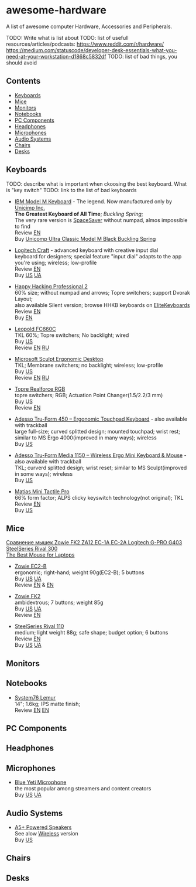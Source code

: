 # awesome-hardware
A list of awesome computer Hardware, Accessories and Peripherals.

TODO: Write what is list about
TODO: list of usefull resources/articles/podcasts: https://www.reddit.com/r/hardware/ https://medium.com/statuscode/developer-desk-essentials-what-you-need-at-your-workstation-d1868c5832df
TODO: list of bad things, you should avoid

## Contents
- [Keyboards](#keyboards)
- [Mice](#mice)
- [Monitors](#monitors)
- [Notebooks](#notebooks)
- [PC Components](#pc-components)
- [Headphones](#headphones)
- [Microphones](#microphone)
- [Audio Systems](#audio-systems)
- [Chairs](#chairs)
- [Desks](#desks)

## Keyboards

TODO: describe what is important when ckoosing the best keyboard. What is "key switch"
TODO: link to the list of bad keyboards

- [IBM Model M Keyboard](https://en.wikipedia.org/wiki/Model_M_keyboard) - The legend. Now manufactured only by [Unicimp Inc.](http://www.pckeyboard.com/)\
  **The Greatest Keyboard of All Time**; *Buckling Spring*;\
  The very rare version is [SpaceSaver](https://youtu.be/7jroDKhy6Hk) without numpad, almos impossible to find\
  Review [EN](https://youtu.be/D7wmMZmMinM)\
  Buy [Unicomp Ultra Classic Model M Black Buckling Spring](https://www.amazon.com/Unicomp-Classic-Buckling-Spring-Keyboard/dp/B01M29PYF4/)

- [Logitech Craft](https://www.logitech.com/en-us/product/craft?crid=27) - advanced keyboard with creative input dial\
  keyboard for designers; special feature "input dial" adapts to the app you're using; wireless; low-profile\
  Review [EN](https://youtu.be/w6YLj12s1e4)\
  Buy [US](https://www.amazon.com/Logitech-Advanced-Wireless-Keyboard-Creative/dp/B0768LTVCQ) [UA](http://ek.ua/LOGITECH-CRAFT.htm)

- [Happy Hacking Professional 2](https://en.wikipedia.org/wiki/Happy_Hacking_Keyboard)\
  60% size; without numpad and arrows; Topre switchers; support Dvorak Layout;\
  also available Silent version; browse HHKB keyboards on [EliteKeyboards](http://elitekeyboards.com/products.php?sub=pfu_keyboards)\
  Review [EN](https://youtu.be/amFw45AyQb4)\
  Buy [EN](http://elitekeyboards.com/products.php?sub=pfu_keyboards,hhkbpro2&pid=pdkb400w)

- [Leopold FC660C](http://global.leopold.co.kr/product.php?pcode=fc660c)\
  TKL 60%; Topre switchers; No backlight; wired  
  Buy [US](https://mechanicalkeyboards.com/shop/index.php?l=product_detail&p=1495)  
  Review [EN](https://youtu.be/dfGBp27H7Bo) [RU](https://youtu.be/mSPNBYC3Ov4)
  
- [Microsoft Sculpt Ergonomic Desktop](https://www.microsoft.com/accessories/en-us/products/keyboards/sculpt-ergonomic-desktop/l5v-00001)\
  TKL; Membrane switchers; no backlight; wireless; low-profile  
  Buy [US](https://www.amazon.com/Microsoft-Ergonomic-Wireless-Keyboard-L5V-00001/dp/B00CYX54C0)  
  Review [EN](https://youtu.be/p9x18sz8hUc) [RU](https://youtu.be/8NQRQyNs6X4)

- [Topre Realforce RGB](http://www.realforce.co.jp/en/products/realforce_rgb/index.html)\
  topre switchers; RGB; Actuation Point Changer(1.5/2.2/3 mm)\
  Buy [US](https://www.amazon.com/Topre-Realforce-Premium-Mechanical-Keyboard/dp/B01MSOPQ54/)\
  Review [EN](https://youtu.be/D9G3jkxaQYs)
  
- [Adesso Tru-Form 450 – Ergonomic Touchpad Keyboard](https://www.adesso.com/product/adesso-tru-form-450-ergonomic-touchpad-keyboard/) - also available with trackball\
  large full-size; curved splitted design; mounted touchpad; wrist rest; similar to MS Ergo 4000(improved in many ways); wireless\
  Buy [US](https://www.amazon.com/Adesso-AKB-450UB-Tru-form-Touchpad-Keyboard/dp/B071VMG4D7/)
  
- [Adesso Tru-Form Media 1150 – Wireless Ergo Mini Keyboard & Mouse](https://www.adesso.com/product/adesso-tru-form-media-1150-wireless-ergo-mini-keyboard-mouse/) - also available with trackball\
  TKL; curverd splitted design; wrist reset; similar to MS Sculpt(improved in some ways); wireless\
  Buy [US](https://www.amazon.com/Adesso-WKB-1150CB-Multimedia-Combo-Wireless-MK550-Curved/dp/B075GW5XD5/)
  
- [Matias Mini Tactile Pro](http://matias.ca/minitactilepro/mac/)\
  66% form factor; ALPS clicky keyswitch technology(not original); TKL\
  Review [EN](https://youtu.be/plnCwNSy6JA)\
  Buy [US](https://www.amazon.com/Matias-Mini-Tactile-Pro-Keyboard/dp/B00FW7FHFE)

## Mice

[Сравнение мышек Zowie FK2 ZA12 EC-1A EC-2A Logitech G-PRO G403 SteelSeries Rival 300](https://youtu.be/IqIrF-lrR2M)\
[The Best Mouse for Laptops](https://youtu.be/tNCwvihWO78)

- [Zowie EC2-B](https://zowie.benq.com/en/product/mouse/ec/ec2-b.html)\
  ergonomic; right-hand; weight 90g(EC2-B); 5 buttons\
  Buy [US](https://www.amazon.com/BenQ-EC2-B-Ergonomic-Gaming-eSports/dp/B0771WQH6X/) [UA](https://www.3ona51.com/ru/gaming-mouses/zowie-ec2-b-black/index.html)\
  Review [EN](https://youtu.be/-5Ksf2Bn-og) & [EN](https://youtu.be/QHxUvNIVy1k)
    
- [Zowie FK2](https://zowie.benq.com/en/product/mouse/fk/fk2.html)\
  ambidextrous; 7 buttons; weight 85g\
  Buy [US](https://www.amazon.com/BenQ-ZOWIE-FK2-Ambidextrous-Mouse/dp/B00QIH1GD4) [UA](https://www.3ona51.com/ru/gaming-mouses/zowie-fk2/index.html)\
  Review [EN](http://www.rocketjumpninja.com/zowie-fk2-review/)
  
- [SteelSeries Rival 110](https://steelseries.com/gaming-mice/rival-110)\
  medium; light weight 88g; safe shape; budget option; 6 buttons\
  Review [EN](https://youtu.be/b1sHUySB5yA)\
  Buy [US](https://www.amazon.com/gp/product/B075LD4YY6/) [UA](https://hard.rozetka.com.ua/steelseries_62466/p31285055/)

## Monitors

## Notebooks
- [System76 Lemur](https://system76.com/laptops/lemur)\
  14"; 1.6kg; IPS matte finish;\
  Review [EN](https://youtu.be/uGPd056xIdY) [EN](https://youtu.be/qLWlaBtIYwI)

## PC Components

## Headphones

## Microphones
- [Blue Yeti Microphone](https://www.bluedesigns.com/products/yeti/)\
  the most popular among streamers and content creators\
  Buy [US](https://www.amazon.com/dp/B00N1YPXW2/) [UA](http://ek.ua/BLUE-MICROPHONES-YETI.htm)

## Audio Systems

- [A5+ Powered Speakers](https://audioengineusa.com/shop/poweredspeakers/a5-plus-powered-speakers/)\
  See alow [Wireless](https://audioengineusa.com/shop/wirelessspeakers/a5-wireless-speakers/) version\
  Buy [US](https://www.amazon.com/gp/product/B005OA3BSY/)

## Chairs

## Desks

